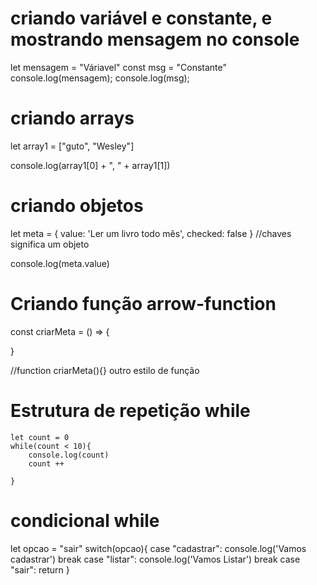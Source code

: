 # criando variável e constante, e mostrando mensagem no console
let mensagem = "Váriavel"
const msg = "Constante"
console.log(mensagem);
console.log(msg);

# criando arrays 

let array1 = ["guto", "Wesley"]

console.log(array1[0] + ", " + array1[1])

# criando objetos

let meta = {
    value: 'Ler um livro todo mês',
    checked: false
} //chaves significa um objeto

console.log(meta.value)


# Criando função arrow-function

const criarMeta = () => {

}

//function criarMeta(){}  outro estilo de função



# Estrutura de repetição while 

    let count = 0 
    while(count < 10){
        console.log(count)
        count ++

    }


# condicional while 

let opcao = "sair"
        switch(opcao){
            case "cadastrar":
                console.log('Vamos cadastrar')
                break
            case "listar":
                console.log('Vamos Listar')
                break
            case "sair":
                return
        }